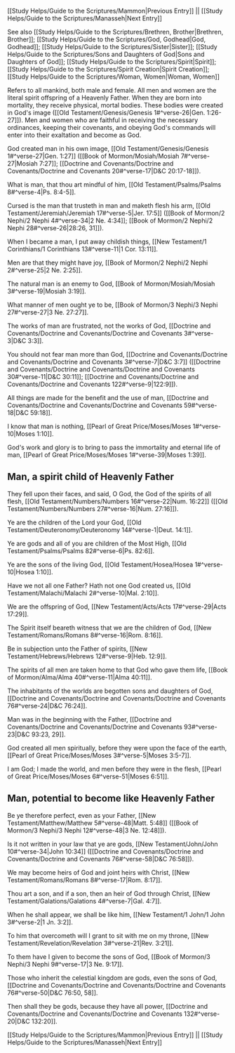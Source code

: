 [[Study Helps/Guide to the Scriptures/Mammon|Previous Entry]]  ||  [[Study Helps/Guide to the Scriptures/Manasseh|Next Entry]]

 See also [[Study Helps/Guide to the Scriptures/Brethren, Brother|Brethren, Brother]]; [[Study Helps/Guide to the Scriptures/God, Godhead|God, Godhead]]; [[Study Helps/Guide to the Scriptures/Sister|Sister]]; [[Study Helps/Guide to the Scriptures/Sons and Daughters of God|Sons and Daughters of God]]; [[Study Helps/Guide to the Scriptures/Spirit|Spirit]]; [[Study Helps/Guide to the Scriptures/Spirit Creation|Spirit Creation]]; [[Study Helps/Guide to the Scriptures/Woman, Women|Woman, Women]]

 Refers to all mankind, both male and female. All men and women are the literal spirit offspring of a Heavenly Father. When they are born into mortality, they receive physical, mortal bodies. These bodies were created in God's image ([[Old Testament/Genesis/Genesis 1#^verse-26|Gen. 1:26-27]]). Men and women who are faithful in receiving the necessary ordinances, keeping their covenants, and obeying God's commands will enter into their exaltation and become as God.

 God created man in his own image, [[Old Testament/Genesis/Genesis 1#^verse-27|Gen. 1:27]] ([[Book of Mormon/Mosiah/Mosiah 7#^verse-27|Mosiah 7:27]]; [[Doctrine and Covenants/Doctrine and Covenants/Doctrine and Covenants 20#^verse-17|D&C 20:17-18]]).

 What is man, that thou art mindful of him, [[Old Testament/Psalms/Psalms 8#^verse-4|Ps. 8:4-5]].

 Cursed is the man that trusteth in man and maketh flesh his arm, [[Old Testament/Jeremiah/Jeremiah 17#^verse-5|Jer. 17:5]] ([[Book of Mormon/2 Nephi/2 Nephi 4#^verse-34|2 Ne. 4:34]]; [[Book of Mormon/2 Nephi/2 Nephi 28#^verse-26|28:26, 31]]).

 When I became a man, I put away childish things, [[New Testament/1 Corinthians/1 Corinthians 13#^verse-11|1 Cor. 13:11]].

 Men are that they might have joy, [[Book of Mormon/2 Nephi/2 Nephi 2#^verse-25|2 Ne. 2:25]].

 The natural man is an enemy to God, [[Book of Mormon/Mosiah/Mosiah 3#^verse-19|Mosiah 3:19]].

 What manner of men ought ye to be, [[Book of Mormon/3 Nephi/3 Nephi 27#^verse-27|3 Ne. 27:27]].

 The works of man are frustrated, not the works of God, [[Doctrine and Covenants/Doctrine and Covenants/Doctrine and Covenants 3#^verse-3|D&C 3:3]].

 You should not fear man more than God, [[Doctrine and Covenants/Doctrine and Covenants/Doctrine and Covenants 3#^verse-7|D&C 3:7]] ([[Doctrine and Covenants/Doctrine and Covenants/Doctrine and Covenants 30#^verse-11|D&C 30:11]]; [[Doctrine and Covenants/Doctrine and Covenants/Doctrine and Covenants 122#^verse-9|122:9]]).

 All things are made for the benefit and the use of man, [[Doctrine and Covenants/Doctrine and Covenants/Doctrine and Covenants 59#^verse-18|D&C 59:18]].

 I know that man is nothing, [[Pearl of Great Price/Moses/Moses 1#^verse-10|Moses 1:10]].

 God's work and glory is to bring to pass the immortality and eternal life of man, [[Pearl of Great Price/Moses/Moses 1#^verse-39|Moses 1:39]].

## Man, a spirit child of Heavenly Father

 They fell upon their faces, and said, O God, the God of the spirits of all flesh, [[Old Testament/Numbers/Numbers 16#^verse-22|Num. 16:22]] ([[Old Testament/Numbers/Numbers 27#^verse-16|Num. 27:16]]).

 Ye are the children of the Lord your God, [[Old Testament/Deuteronomy/Deuteronomy 14#^verse-1|Deut. 14:1]].

 Ye are gods and all of you are children of the Most High, [[Old Testament/Psalms/Psalms 82#^verse-6|Ps. 82:6]].

 Ye are the sons of the living God, [[Old Testament/Hosea/Hosea 1#^verse-10|Hosea 1:10]].

 Have we not all one Father? Hath not one God created us, [[Old Testament/Malachi/Malachi 2#^verse-10|Mal. 2:10]].

 We are the offspring of God, [[New Testament/Acts/Acts 17#^verse-29|Acts 17:29]].

 The Spirit itself beareth witness that we are the children of God, [[New Testament/Romans/Romans 8#^verse-16|Rom. 8:16]].

 Be in subjection unto the Father of spirits, [[New Testament/Hebrews/Hebrews 12#^verse-9|Heb. 12:9]].

 The spirits of all men are taken home to that God who gave them life, [[Book of Mormon/Alma/Alma 40#^verse-11|Alma 40:11]].

 The inhabitants of the worlds are begotten sons and daughters of God, [[Doctrine and Covenants/Doctrine and Covenants/Doctrine and Covenants 76#^verse-24|D&C 76:24]].

 Man was in the beginning with the Father, [[Doctrine and Covenants/Doctrine and Covenants/Doctrine and Covenants 93#^verse-23|D&C 93:23, 29]].

 God created all men spiritually, before they were upon the face of the earth, [[Pearl of Great Price/Moses/Moses 3#^verse-5|Moses 3:5-7]].

 I am God; I made the world, and men before they were in the flesh, [[Pearl of Great Price/Moses/Moses 6#^verse-51|Moses 6:51]].

## Man, potential to become like Heavenly Father

 Be ye therefore perfect, even as your Father, [[New Testament/Matthew/Matthew 5#^verse-48|Matt. 5:48]] ([[Book of Mormon/3 Nephi/3 Nephi 12#^verse-48|3 Ne. 12:48]]).

 Is it not written in your law that ye are gods, [[New Testament/John/John 10#^verse-34|John 10:34]] ([[Doctrine and Covenants/Doctrine and Covenants/Doctrine and Covenants 76#^verse-58|D&C 76:58]]).

 We may become heirs of God and joint heirs with Christ, [[New Testament/Romans/Romans 8#^verse-17|Rom. 8:17]].

 Thou art a son, and if a son, then an heir of God through Christ, [[New Testament/Galations/Galations 4#^verse-7|Gal. 4:7]].

 When he shall appear, we shall be like him, [[New Testament/1 John/1 John 3#^verse-2|1 Jn. 3:2]].

 To him that overcometh will I grant to sit with me on my throne, [[New Testament/Revelation/Revelation 3#^verse-21|Rev. 3:21]].

 To them have I given to become the sons of God, [[Book of Mormon/3 Nephi/3 Nephi 9#^verse-17|3 Ne. 9:17]].

 Those who inherit the celestial kingdom are gods, even the sons of God, [[Doctrine and Covenants/Doctrine and Covenants/Doctrine and Covenants 76#^verse-50|D&C 76:50, 58]].

 Then shall they be gods, because they have all power, [[Doctrine and Covenants/Doctrine and Covenants/Doctrine and Covenants 132#^verse-20|D&C 132:20]].

[[Study Helps/Guide to the Scriptures/Mammon|Previous Entry]]  ||  [[Study Helps/Guide to the Scriptures/Manasseh|Next Entry]]